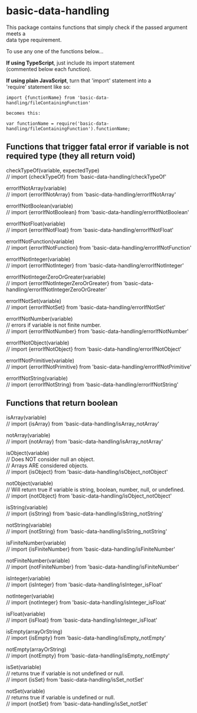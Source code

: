 # basic-data-handling

This package contains functions that simply check if the passed argument meets a  
data type requirement.

To use any one of the functions below...  

<b>If using TypeScript</b>, just include its import statement  
(commented below each function).  

<b>If using plain JavaScript</b>, turn that 'import' statement into a  
'require' statement like so:
```
import {functionName} from 'basic-data-handling/fileContainingFunction'  

becomes this:

var functionName = require('basic-data-handling/fileContainingFunction').functionName;
```

## Functions that trigger fatal error if variable is not <br>required type (they all return void)

checkTypeOf(variable, expectedType)  
   // import {checkTypeOf} from 'basic-data-handling/checkTypeOf'

errorIfNotArray(variable)  
   // import {errorIfNotArray} from 'basic-data-handling/errorIfNotArray'

errorIfNotBoolean(variable)  
   // import {errorIfNotBoolean} from 'basic-data-handling/errorIfNotBoolean'

errorIfNotFloat(variable)  
   // import {errorIfNotFloat} from 'basic-data-handling/errorIfNotFloat'

errorIfNotFunction(variable)  
   // import {errorIfNotFunction} from 'basic-data-handling/errorIfNotFunction'

errorIfNotInteger(variable)  
   // import {errorIfNotInteger} from 'basic-data-handling/errorIfNotInteger'

errorIfNotIntegerZeroOrGreater(variable)  
   // import {errorIfNotIntegerZeroOrGreater} from 'basic-data-handling/errorIfNotIntegerZeroOrGreater'

errorIfNotSet(variable)  
    // import {errorIfNotSet} from 'basic-data-handling/errorIfNotSet'

errorIfNotNumber(variable)  
   // errors if variable is not finite number.  
   // import {errorIfNotNumber} from 'basic-data-handling/errorIfNotNumber'  

errorIfNotObject(variable)   
   // import {errorIfNotObject} from 'basic-data-handling/errorIfNotObject'

errorIfNotPrimitive(variable)   
   // import {errorIfNotPrimitive} from 'basic-data-handling/errorIfNotPrimitive'

errorIfNotString(variable)  
   // import {errorIfNotString} from 'basic-data-handling/errorIfNotString'


## Functions that return boolean

isArray(variable)  
    // import {isArray} from 'basic-data-handling/isArray_notArray'

notArray(variable)  
   //  import {notArray} from 'basic-data-handling/isArray_notArray'

isObject(variable)  
   // Does NOT consider null an object.  
   // Arrays ARE considered objects.  
   // import {isObject} from 'basic-data-handling/isObject_notObject'

notObject(variable)  
   // Will return true if variable is string, boolean, number, null, or undefined.  
   // import {notObject} from 'basic-data-handling/isObject_notObject'

isString(variable)  
   //  import {isString} from 'basic-data-handling/isString_notString'

notString(variable)  
   //  import {notString} from 'basic-data-handling/isString_notString'

isFiniteNumber(variable)  
   // import {isFiniteNumber} from 'basic-data-handling/isFiniteNumber'

notFiniteNumber(variable)  
   // import {notFiniteNumber} from 'basic-data-handling/isFiniteNumber'

isInteger(variable)   
   // import {isInteger} from 'basic-data-handling/isInteger_isFloat'

notInteger(variable)   
   //  import {notInteger} from 'basic-data-handling/isInteger_isFloat'

isFloat(variable)   
   // import {isFloat} from 'basic-data-handling/isInteger_isFloat'

isEmpty(arrayOrString)    
   // import {isEmpty} from 'basic-data-handling/isEmpty_notEmpty'

notEmpty(arrayOrString)  
   // import {notEmpty} from 'basic-data-handling/isEmpty_notEmpty'

isSet(variable)  
   // returns true if variable is not undefined or null.  
   // import {isSet} from  'basic-data-handling/isSet_notSet'

notSet(variable)  
   // returns true if variable is undefined or null.  
   // import {notSet}  from 'basic-data-handling/isSet_notSet'
